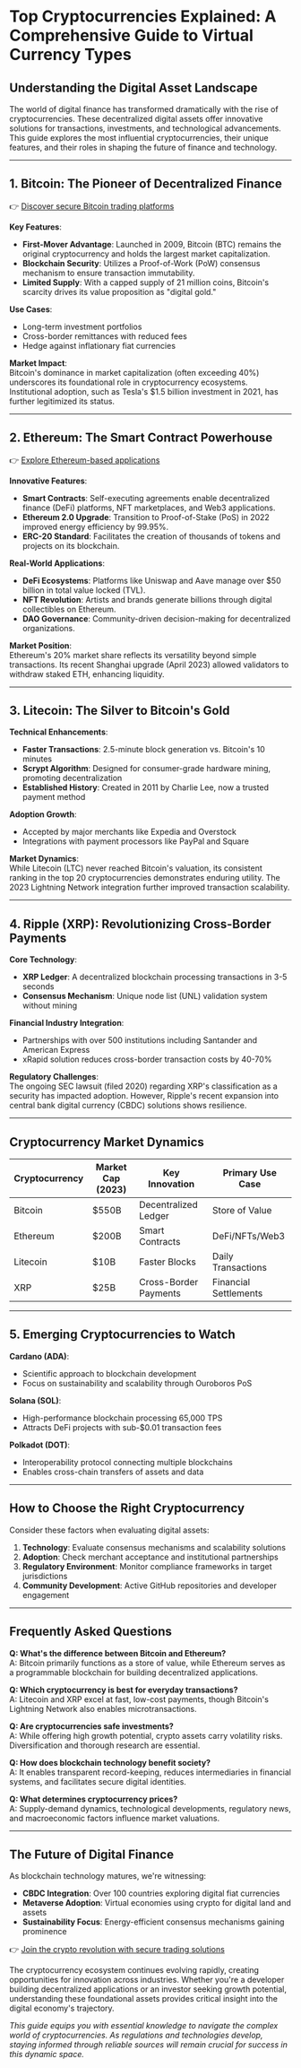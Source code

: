 # Top Cryptocurrencies Explained: A Comprehensive Guide to Virtual Currency Types

## Understanding the Digital Asset Landscape  

The world of digital finance has transformed dramatically with the rise of cryptocurrencies. These decentralized digital assets offer innovative solutions for transactions, investments, and technological advancements. This guide explores the most influential cryptocurrencies, their unique features, and their roles in shaping the future of finance and technology.  

---

## 1. Bitcoin: The Pioneer of Decentralized Finance  

👉 [Discover secure Bitcoin trading platforms](https://bit.ly/okx-bonus)  

**Key Features**:  
- **First-Mover Advantage**: Launched in 2009, Bitcoin (BTC) remains the original cryptocurrency and holds the largest market capitalization.  
- **Blockchain Security**: Utilizes a Proof-of-Work (PoW) consensus mechanism to ensure transaction immutability.  
- **Limited Supply**: With a capped supply of 21 million coins, Bitcoin's scarcity drives its value proposition as "digital gold."  

**Use Cases**:  
- Long-term investment portfolios  
- Cross-border remittances with reduced fees  
- Hedge against inflationary fiat currencies  

**Market Impact**:  
Bitcoin's dominance in market capitalization (often exceeding 40%) underscores its foundational role in cryptocurrency ecosystems. Institutional adoption, such as Tesla's $1.5 billion investment in 2021, has further legitimized its status.  

---

## 2. Ethereum: The Smart Contract Powerhouse  

👉 [Explore Ethereum-based applications](https://bit.ly/okx-bonus)  

**Innovative Features**:  
- **Smart Contracts**: Self-executing agreements enable decentralized finance (DeFi) platforms, NFT marketplaces, and Web3 applications.  
- **Ethereum 2.0 Upgrade**: Transition to Proof-of-Stake (PoS) in 2022 improved energy efficiency by 99.95%.  
- **ERC-20 Standard**: Facilitates the creation of thousands of tokens and projects on its blockchain.  

**Real-World Applications**:  
- **DeFi Ecosystems**: Platforms like Uniswap and Aave manage over $50 billion in total value locked (TVL).  
- **NFT Revolution**: Artists and brands generate billions through digital collectibles on Ethereum.  
- **DAO Governance**: Community-driven decision-making for decentralized organizations.  

**Market Position**:  
Ethereum's 20% market share reflects its versatility beyond simple transactions. Its recent Shanghai upgrade (April 2023) allowed validators to withdraw staked ETH, enhancing liquidity.  

---

## 3. Litecoin: The Silver to Bitcoin's Gold  

**Technical Enhancements**:  
- **Faster Transactions**: 2.5-minute block generation vs. Bitcoin's 10 minutes  
- **Scrypt Algorithm**: Designed for consumer-grade hardware mining, promoting decentralization  
- **Established History**: Created in 2011 by Charlie Lee, now a trusted payment method  

**Adoption Growth**:  
- Accepted by major merchants like Expedia and Overstock  
- Integrations with payment processors like PayPal and Square  

**Market Dynamics**:  
While Litecoin (LTC) never reached Bitcoin's valuation, its consistent ranking in the top 20 cryptocurrencies demonstrates enduring utility. The 2023 Lightning Network integration further improved transaction scalability.  

---

## 4. Ripple (XRP): Revolutionizing Cross-Border Payments  

**Core Technology**:  
- **XRP Ledger**: A decentralized blockchain processing transactions in 3-5 seconds  
- **Consensus Mechanism**: Unique node list (UNL) validation system without mining  

**Financial Industry Integration**:  
- Partnerships with over 500 institutions including Santander and American Express  
- xRapid solution reduces cross-border transaction costs by 40-70%  

**Regulatory Challenges**:  
The ongoing SEC lawsuit (filed 2020) regarding XRP's classification as a security has impacted adoption. However, Ripple's recent expansion into central bank digital currency (CBDC) solutions shows resilience.  

---

## Cryptocurrency Market Dynamics  

| Cryptocurrency | Market Cap (2023) | Key Innovation | Primary Use Case |
|----------------|-------------------|----------------|------------------|
| Bitcoin        | $550B             | Decentralized Ledger | Store of Value |
| Ethereum       | $200B             | Smart Contracts | DeFi/NFTs/Web3 |
| Litecoin       | $10B              | Faster Blocks | Daily Transactions |
| XRP            | $25B              | Cross-Border Payments | Financial Settlements |

---

## 5. Emerging Cryptocurrencies to Watch  

**Cardano (ADA)**:  
- Scientific approach to blockchain development  
- Focus on sustainability and scalability through Ouroboros PoS  

**Solana (SOL)**:  
- High-performance blockchain processing 65,000 TPS  
- Attracts DeFi projects with sub-$0.01 transaction fees  

**Polkadot (DOT)**:  
- Interoperability protocol connecting multiple blockchains  
- Enables cross-chain transfers of assets and data  

---

## How to Choose the Right Cryptocurrency  

Consider these factors when evaluating digital assets:  
1. **Technology**: Evaluate consensus mechanisms and scalability solutions  
2. **Adoption**: Check merchant acceptance and institutional partnerships  
3. **Regulatory Environment**: Monitor compliance frameworks in target jurisdictions  
4. **Community Development**: Active GitHub repositories and developer engagement  

---

## Frequently Asked Questions  

**Q: What's the difference between Bitcoin and Ethereum?**  
A: Bitcoin primarily functions as a store of value, while Ethereum serves as a programmable blockchain for building decentralized applications.  

**Q: Which cryptocurrency is best for everyday transactions?**  
A: Litecoin and XRP excel at fast, low-cost payments, though Bitcoin's Lightning Network also enables microtransactions.  

**Q: Are cryptocurrencies safe investments?**  
A: While offering high growth potential, crypto assets carry volatility risks. Diversification and thorough research are essential.  

**Q: How does blockchain technology benefit society?**  
A: It enables transparent record-keeping, reduces intermediaries in financial systems, and facilitates secure digital identities.  

**Q: What determines cryptocurrency prices?**  
A: Supply-demand dynamics, technological developments, regulatory news, and macroeconomic factors influence market valuations.  

---

## The Future of Digital Finance  

As blockchain technology matures, we're witnessing:  
- **CBDC Integration**: Over 100 countries exploring digital fiat currencies  
- **Metaverse Adoption**: Virtual economies using crypto for digital land and assets  
- **Sustainability Focus**: Energy-efficient consensus mechanisms gaining prominence  

👉 [Join the crypto revolution with secure trading solutions](https://bit.ly/okx-bonus)  

The cryptocurrency ecosystem continues evolving rapidly, creating opportunities for innovation across industries. Whether you're a developer building decentralized applications or an investor seeking growth potential, understanding these foundational assets provides critical insight into the digital economy's trajectory.  

*This guide equips you with essential knowledge to navigate the complex world of cryptocurrencies. As regulations and technologies develop, staying informed through reliable sources will remain crucial for success in this dynamic space.*